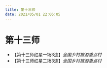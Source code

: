 ```yaml
---
title: 第十三师
date: 2021/05/01 22:06:05
---
```


# 第十三师
* 【第十三师红星一场3连】*全国乡村旅游重点村*
* 【第十三师红星二场3连】*全国乡村旅游重点村*
